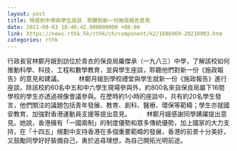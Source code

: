 ```yaml
---
layout: post
title: 特首到中學與學生座談　聆聽對新一份施政報告意見
date: 2021-09-03 18:46:42.000000000 +08:00
link: https://news.rthk.hk/rthk/ch/component/k2/1608969-20210903.htm
categories: rthk
---
```


行政長官林鄭月娥到訪位於青衣的保良局羅傑承（一九八三）中學，了解該校如何推動科學、科技、工程和數學教育，並與學生座談，聆聽他們對新一份《施政報告》的意見和建議。
　　 
林鄭月娥到學校禮堂與學生就新一份《施政報告》進行座談，除該校約60名中五和中六學生現場參與外，約800名來自保良局屬下16間學校的學生亦透過視像會議參與。在歷時約1小時的座談中，共有約20名學生發言，他們關注的議題包括青年發展、教育、創科、醫療、環保等範疇；學生亦就國安教育、加強對香港運動員支援等提出意見。
　　 
林鄭月娥感謝同學踴躍提出意見。她說，香港擁有「一國兩制」的制度優勢和眾多傳統優勢，加上國家的大力支持，在「十四五」規劃中支持香港在多個重要範疇的發展，香港的前景十分美好，又鼓勵同學好好裝備自己，勇於追尋理想，為自己開拓光明前途。
